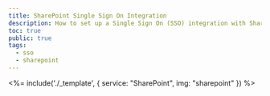 ```yaml
---
title: SharePoint Single Sign On Integration
description: How to set up a Single Sign On (SSO) integration with SharePoint and Auth0.
toc: true
public: true
tags:
  - sso
  - sharepoint
---
```


<%= include('./_template', {
  service: "SharePoint",
  img: "sharepoint"
}) %>
